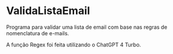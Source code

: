 # ValidaListaEmail
Programa para validar uma lista de email com base nas regras de nomenclatura de e-mails.

A função Regex foi feita utilizando o ChatGPT 4 Turbo.
